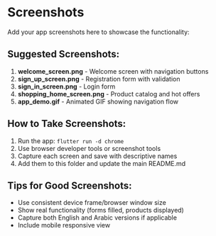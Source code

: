 # Screenshots

Add your app screenshots here to showcase the functionality:

## Suggested Screenshots:
1. **welcome_screen.png** - Welcome screen with navigation buttons
2. **sign_up_screen.png** - Registration form with validation
3. **sign_in_screen.png** - Login form  
4. **shopping_home_screen.png** - Product catalog and hot offers
5. **app_demo.gif** - Animated GIF showing navigation flow

## How to Take Screenshots:
1. Run the app: `flutter run -d chrome`
2. Use browser developer tools or screenshot tools
3. Capture each screen and save with descriptive names
4. Add them to this folder and update the main README.md

## Tips for Good Screenshots:
- Use consistent device frame/browser window size
- Show real functionality (forms filled, products displayed)
- Capture both English and Arabic versions if applicable
- Include mobile responsive view
